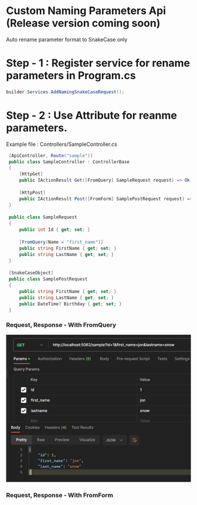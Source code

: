 # Custom Naming Parameters Api (Release version coming soon)
Auto rename parameter format to SnakeCase only

# Step - 1 : Register service for rename parameters in Program.cs
```cs
builder.Services.AddNamingSnakeCaseRequest();
```

# Step - 2 : Use Attribute for reanme parameters. 
Example file : Controllers/SampleController.cs
```cs
 [ApiController, Route("sample")]
 public class SampleController : ControllerBase
 {
     [HttpGet]
     public IActionResult Get([FromQuery] SampleRequest request) => Ok(request);

     [HttpPost]
     public IActionResult Post([FromForm] SamplePostRequest request) => Ok(request);
 }

 public class SampleRequest
 {
     public int Id { get; set; }

     [FromQuery(Name = "first_name")]
     public string FirstName { get; set; }
     public string LastName { get; set; }
 }

 [SnakeCaseObject]
 public class SamplePostRequest
 {
     public string FirstName { get; set; }
     public string LastName { get; set; }
     public DateTime? Birthday { get; set; }
 }
```
### Request, Response - With FromQuery
<img title="a title" alt="Alt text" src="images/Result_FromQuery.png">


### Request, Response - With FromForm
